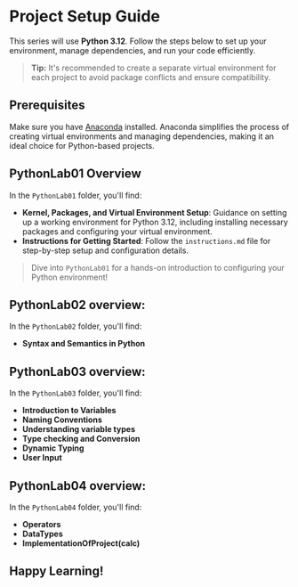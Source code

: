 # Project Setup Guide

This series will use **Python 3.12**. Follow the steps below to set up your environment, manage dependencies, and run your code efficiently.

> **Tip:** It's recommended to create a separate virtual environment for each project to avoid package conflicts and ensure compatibility.

## Prerequisites
Make sure you have [Anaconda](https://www.anaconda.com/products/distribution) installed. Anaconda simplifies the process of creating virtual environments and managing dependencies, making it an ideal choice for Python-based projects.

## PythonLab01 Overview
In the `PythonLab01` folder, you'll find:

- **Kernel, Packages, and Virtual Environment Setup**: Guidance on setting up a working environment for Python 3.12, including installing necessary packages and configuring your virtual environment.
- **Instructions for Getting Started**: Follow the `instructions.md` file for step-by-step setup and configuration details.

> Dive into `PythonLab01` for a hands-on introduction to configuring your Python environment!

## PythonLab02 overview:
In the `PythonLab02` folder, you'll find:

- **Syntax and Semantics in Python**

## PythonLab03 overview:
In the `PythonLab03` folder, you'll find:

- **Introduction to Variables**
- **Naming Conventions**
- **Understanding variable types**
- **Type checking and Conversion**
- **Dynamic Typing**
- **User Input**

## PythonLab04 overview:
In the `PythonLab04` folder, you'll find:
- **Operators**
- **DataTypes**
- **ImplementationOfProject(calc)**

## Happy Learning!
